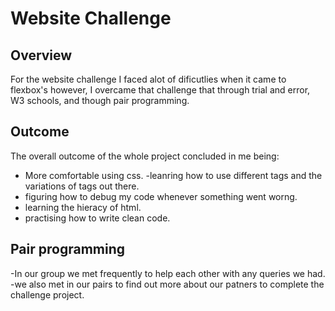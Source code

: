 # Website Challenge

## Overview

For the website challenge I faced alot of dificutlies when it came to flexbox's 
however, I overcame that challenge that through trial and error, W3 schools, and though pair programming. 

## Outcome
The overall outcome of the whole project concluded in me being:
- More comfortable using css.
-leanring how to use different tags and the variations of tags out there.
- figuring how to debug my code whenever something went worng.
- learning the hieracy of html.
- practising how to write clean code.

## Pair programming 
-In our group we met frequently to help each other with any queries we had.
-we also met in our pairs to find out more about our patners to complete the challenge project. 







